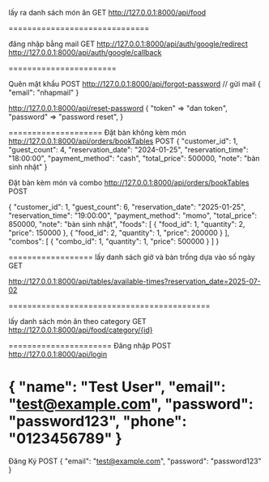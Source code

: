 lấy ra danh sách món ăn GET 
http://127.0.0.1:8000/api/food


==============================


đăng nhập bằng mail GET
http://127.0.0.1:8000/api/auth/google/redirect
http://127.0.0.1:8000/api/auth/google/callback




=======================


Quên mật khẩu POST
http://127.0.0.1:8000/api/forgot-password // gửi mail
{
    "email": "nhapmail"
}

  http://127.0.0.1:8000/api/reset-password
  {
    "token"   => "dan token",
   "password" => "password reset",
    }


====================
Đặt bàn không kèm món
  http://127.0.0.1:8000/api/orders/bookTables   POST
{
    "customer_id": 1,
    "guest_count": 4,
    "reservation_date": "2024-01-25",
    "reservation_time": "18:00:00",
    "payment_method": "cash",
    "total_price": 500000,
    "note": "bàn sinh nhật"
}

Đặt bàn kèm món và combo
  http://127.0.0.1:8000/api/orders/bookTables   POST



{
    "customer_id": 1,
    "guest_count": 6,
    "reservation_date": "2025-01-25",
    "reservation_time": "19:00:00",
    "payment_method": "momo",
    "total_price": 850000,
    "note": "bàn sinh nhật",
    "foods": [
        {
            "food_id": 1,
            "quantity": 2,
            "price": 150000
        },
        {
            "food_id": 2,
            "quantity": 1,
            "price": 200000
        }
    ],
    "combos": [
        {
            "combo_id": 1,
            "quantity": 1,
            "price": 500000
        }
    ]
}


==================
lấy danh sách giờ và bàn trống dựa vào số ngày GET

http://127.0.0.1:8000/api/tables/available-times?reservation_date=2025-07-02

===========================================


lấy danh sách món ăn theo category GET
http://127.0.0.1:8000/api/food/category/{id}


======================
 Đăng nhập POST
http://127.0.0.1:8000/api/login

 {
     "name": "Test User",
    "email": "test@example.com",
    "password": "password123",
    "phone": "0123456789"
}
======================
 Đăng Ký POST
 {
    "email": "test@example.com",
    "password": "password123"
}
